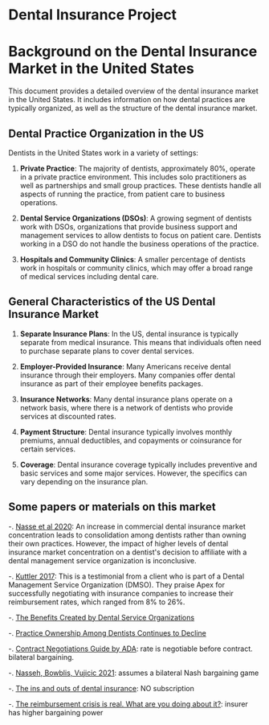 # Dental Insurance Project
 
# Background on the Dental Insurance Market in the United States

This document provides a detailed overview of the dental insurance market in the United States. It includes information on how dental practices are typically organized, as well as the structure of the dental insurance market.

## Dental Practice Organization in the US

Dentists in the United States work in a variety of settings:

1. **Private Practice**: The majority of dentists, approximately 80%, operate in a private practice environment. This includes solo practitioners as well as partnerships and small group practices. These dentists handle all aspects of running the practice, from patient care to business operations.

2. **Dental Service Organizations (DSOs)**: A growing segment of dentists work with DSOs, organizations that provide business support and management services to allow dentists to focus on patient care. Dentists working in a DSO do not handle the business operations of the practice.

3. **Hospitals and Community Clinics**: A smaller percentage of dentists work in hospitals or community clinics, which may offer a broad range of medical services including dental care.

## General Characteristics of the US Dental Insurance Market

1. **Separate Insurance Plans**: In the US, dental insurance is typically separate from medical insurance. This means that individuals often need to purchase separate plans to cover dental services.

2. **Employer-Provided Insurance**: Many Americans receive dental insurance through their employers. Many companies offer dental insurance as part of their employee benefits packages.

3. **Insurance Networks**: Many dental insurance plans operate on a network basis, where there is a network of dentists who provide services at discounted rates.

4. **Payment Structure**: Dental insurance typically involves monthly premiums, annual deductibles, and copayments or coinsurance for certain services.

5. **Coverage**: Dental insurance coverage typically includes preventive and basic services and some major services. However, the specifics can vary depending on the insurance plan.


## Some papers or materials on this market
-. [Nasse et al 2020](Documents/References/Nasseh%20et%20al._2020.pdf): An increase in commercial dental insurance market concentration leads to consolidation among dentists rather than owning their own practices. However, the impact of higher levels of dental insurance market concentration on a dentist's decision to affiliate with a dental management service organization is inconclusive.

-. [Kuttler 2017](https://www.groupdentistrynow.com/dso-group-blog/dso-case-study-reimbursement/): This is a testimonial from a client who is part of a Dental Management Service Organization (DMSO). They praise Apex for successfully negotiating with insurance companies to increase their reimbursement rates, which ranged from 8% to 26%. 

-. [The Benefits Created by Dental Service Organizations](Documents/References/DSOFinal.pdf)

-. [Practice Ownership Among Dentists Continues to Decline](https://www.ada.org/-/media/project/ada-organization/ada/ada-org/files/resources/research/hpi/hpigraphic_practice_ownership_among_dentists_decline.pdf)

-. [Contract Negotiations Guide by ADA](https://www.ada.org/resources/practice/dental-insurance/contract-negotiations-guide): rate is negotiable before contract. bilateral bargaining.

-. [Nasseh, Bowblis, Vujicic 2021](Documents/References/Nasseh,%20Bowblis,%20Vujicic_2021.pdf): assumes a bilateral Nash bargaining game

-. [The ins and outs of dental insurance](https://www.sciencedirect.com/science/article/abs/pii/S0002817714644111?via%3Dihub): NO subscription 

-. [The reimbursement crisis is real. What are you doing about it?](https://www.dentaleconomics.com/macro-op-ed/article/16386229/the-reimbursement-crisis-is-real-what-are-you-doing-about-it): insurer has higher bargaining power
